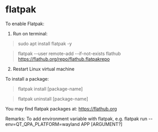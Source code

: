 # flatpak

To enable Flatpak:

1) Run on terminal:

> sudo apt install flatpak -y

> flatpak --user remote-add --if-not-exists flathub https://flathub.org/repo/flathub.flatpakrepo

2) Restart Linux virtual machine


To install a package:

> flatpak install [package-name]

> flatpak uninstall [package-name]

You may find flatpak packages at: https://flathub.org

Remarks: To add environment variable with flatpak, e.g. flatpak run --env=QT_QPA_PLATFORM=wayland APP [ARGUMENT?]
